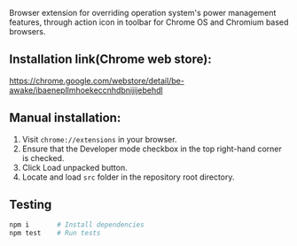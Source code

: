 Browser extension for overriding operation system's power management features,
through action icon in toolbar for Chrome OS and Chromium based browsers.

## Installation link(Chrome web store):
https://chrome.google.com/webstore/detail/be-awake/ibaenepllmhoekeccnhdbnijijebehdl

## Manual installation:
1. Visit `chrome://extensions` in your browser.
1. Ensure that the Developer mode checkbox in the top right-hand corner is checked.
1. Click Load unpacked button.
1. Locate and load `src` folder in the repository root directory.

## Testing

```sh
npm i       # Install dependencies
npm test    # Run tests
```
